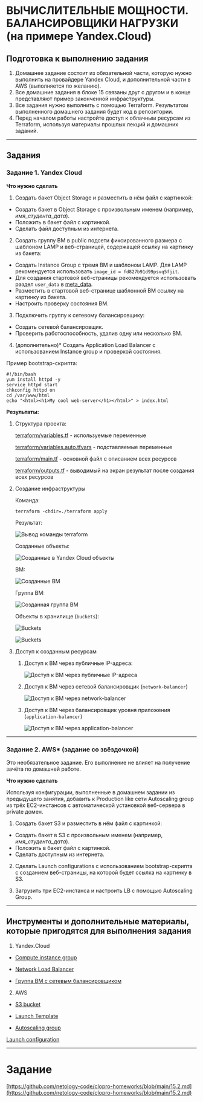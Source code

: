 # ВЫЧИСЛИТЕЛЬНЫЕ МОЩНОСТИ. БАЛАНСИРОВЩИКИ НАГРУЗКИ (на примере Yandex.Cloud)

## Подготовка к выполнению задания

1. Домашнее задание состоит из обязательной части, которую нужно выполнить на провайдере Yandex Cloud, и дополнительной части в AWS (выполняется по желанию). 
2. Все домашние задания в блоке 15 связаны друг с другом и в конце представляют пример законченной инфраструктуры.  
3. Все задания нужно выполнить с помощью Terraform. Результатом выполненного домашнего задания будет код в репозитории. 
4. Перед началом работы настройте доступ к облачным ресурсам из Terraform, используя материалы прошлых лекций и домашних заданий.

------

## Задания

### Задание 1. Yandex Cloud 

**Что нужно сделать**

1. Создать бакет Object Storage и разместить в нём файл с картинкой:

 - Создать бакет в Object Storage с произвольным именем (например, _имя_студента_дата_).
 - Положить в бакет файл с картинкой.
 - Сделать файл доступным из интернета.
 
2. Создать группу ВМ в public подсети фиксированного размера с шаблоном LAMP и веб-страницей, содержащей ссылку на картинку из бакета:

 - Создать Instance Group с тремя ВМ и шаблоном LAMP. Для LAMP рекомендуется использовать `image_id = fd827b91d99psvq5fjit`.
 - Для создания стартовой веб-страницы рекомендуется использовать раздел `user_data` в [meta_data](https://cloud.yandex.ru/docs/compute/concepts/vm-metadata).
 - Разместить в стартовой веб-странице шаблонной ВМ ссылку на картинку из бакета.
 - Настроить проверку состояния ВМ.
 
3. Подключить группу к сетевому балансировщику:

 - Создать сетевой балансировщик.
 - Проверить работоспособность, удалив одну или несколько ВМ.

4. (дополнительно)* Создать Application Load Balancer с использованием Instance group и проверкой состояния.

Пример bootstrap-скрипта:

```
#!/bin/bash
yum install httpd -y
service httpd start
chkconfig httpd on
cd /var/www/html
echo "<html><h1>My cool web-server</h1></html>" > index.html
```




__Результаты:__

1. Структура проекта:
    
    [terraform/variables.tf](terraform/variables.tf) - используемые переменные

    [terraform/variables.auto.tfvars](terraform/variables.auto.tfvars) - подставляемые переменные

    [terraform/main.tf](terraform/main.tf) - основной файл с описанием всех ресурсов

    [terraform/outputs.tf](terraform/outputs.tf) - выводимый на экран результат после создания всех ресурсов
    
1. Создание инфраструктуры

    Команда:
    ```
    terraform -chdir=./terraform apply
    ```

    Результат:

    ![Вывод команды terraform](images/terraform-output-01.png)


    Созданные объекты:

    ![Созданные в Yandex Cloud объекты](images/yandex-cloud-summary.png)

    ВМ:

    ![Созданные ВМ](images/vms-01.png)

    Группа ВМ:

    ![Созданная группа ВМ](images/vm-group-01.png)

    Объекты в хранилище (`buckets`):

    ![Buckets](images/bucket-01.png)

    ![Buckets](images/bucket-02.png)

2. Доступ к созданным ресурсам

    1. Доступ к ВМ через публичные IP-адреса:

        ![Доступ к ВМ через публичные IP-адреса](images/vm-web-01.png)

    2. Доступ к ВМ через сетевой балансировщик (`network-balancer`)

        ![Доступ к ВМ через network-balancer](images/network-balancer-01.png)

    3. Доступ к ВМ через балансировщик уровня приложения (`application-balancer`)

        ![Доступ к ВМ через application-balancer](images/application-balancer-01.png)



------

### Задание 2. AWS* (задание со звёздочкой)

Это необязательное задание. Его выполнение не влияет на получение зачёта по домашней работе.

**Что нужно сделать**

Используя конфигурации, выполненные в домашнем задании из предыдущего занятия, добавить к Production like сети Autoscaling group из трёх EC2-инстансов с  автоматической установкой веб-сервера в private домен.

1. Создать бакет S3 и разместить в нём файл с картинкой:

 - Создать бакет в S3 с произвольным именем (например, _имя_студента_дата_).
 - Положить в бакет файл с картинкой.
 - Сделать доступным из интернета.

2. Сделать Launch configurations с использованием bootstrap-скрипта с созданием веб-страницы, на которой будет ссылка на картинку в S3. 

3. Загрузить три ЕС2-инстанса и настроить LB с помощью Autoscaling Group.

------

## Инструменты и дополнительные материалы, которые пригодятся для выполнения задания

1. Yandex.Cloud

  - [Compute instance group](https://registry.terraform.io/providers/yandex-cloud/yandex/latest/docs/resources/compute_instance_group)

  - [Network Load Balancer](https://registry.terraform.io/providers/yandex-cloud/yandex/latest/docs/resources/lb_network_load_balancer)

  - [Группа ВМ с сетевым балансировщиком](https://cloud.yandex.ru/docs/compute/operations/instance-groups/create-with-balancer)

2. AWS

  - [S3 bucket](https://registry.terraform.io/providers/hashicorp/aws/latest/docs/resources/s3_bucket)

  - [Launch Template](https://registry.terraform.io/providers/hashicorp/aws/latest/docs/resources/launch_template)

  - [Autoscaling group](https://registry.terraform.io/providers/hashicorp/aws/latest/docs/resources/autoscaling_group)

  [Launch configuration](https://registry.terraform.io/providers/hashicorp/aws/latest/docs/resources/launch_configuration)

------ 

# Задание

[https://github.com/netology-code/clopro-homeworks/blob/main/15.2.md](https://github.com/netology-code/clopro-homeworks/blob/main/15.2.md)

